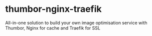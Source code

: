 # thumbor-nginx-traefik
All-in-one solution to build your own image optimisation service with Thumbor, Nginx for cache and Traefik for SSL

